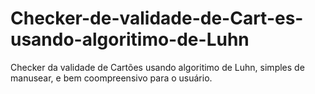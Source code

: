 # Checker-de-validade-de-Cart-es-usando-algoritimo-de-Luhn
Checker da validade de Cartões usando algoritimo de Luhn, simples de manusear, e bem coompreensivo para o usuário.
